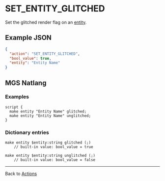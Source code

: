# SET_ENTITY_GLITCHED

Set the glitched render flag on an [entity](../entities).

## Example JSON

```json
{
  "action": "SET_ENTITY_GLITCHED",
  "bool_value": true,
  "entity": "Entity Name"
}
```

## MGS Natlang

### Examples

```mgs
script {
  make entity "Entity Name" glitched;
  make entity "Entity Name" unglitched;
}
```

### Dictionary entries

```
make entity $entity:string glitched (;)
	// built-in value: bool_value = true

make entity $entity:string unglitched (;)
	// built-in value: bool_value = false
```

---

Back to [Actions](../actions)

